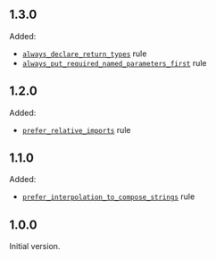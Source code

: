 ## 1.3.0

Added:

* [`always_declare_return_types`](https://dart-lang.github.io/linter/lints/always_declare_return_types.html) rule
* [`always_put_required_named_parameters_first`](https://dart-lang.github.io/linter/lints/always_put_required_named_parameters_first.html) rule

## 1.2.0

Added:

* [`prefer_relative_imports`](https://dart-lang.github.io/linter/lints/prefer_relative_imports.html) rule

## 1.1.0

Added:

* [`prefer_interpolation_to_compose_strings`](https://dart.dev/tools/linter-rules#prefer_interpolation_to_compose_strings) rule

## 1.0.0

Initial version.
